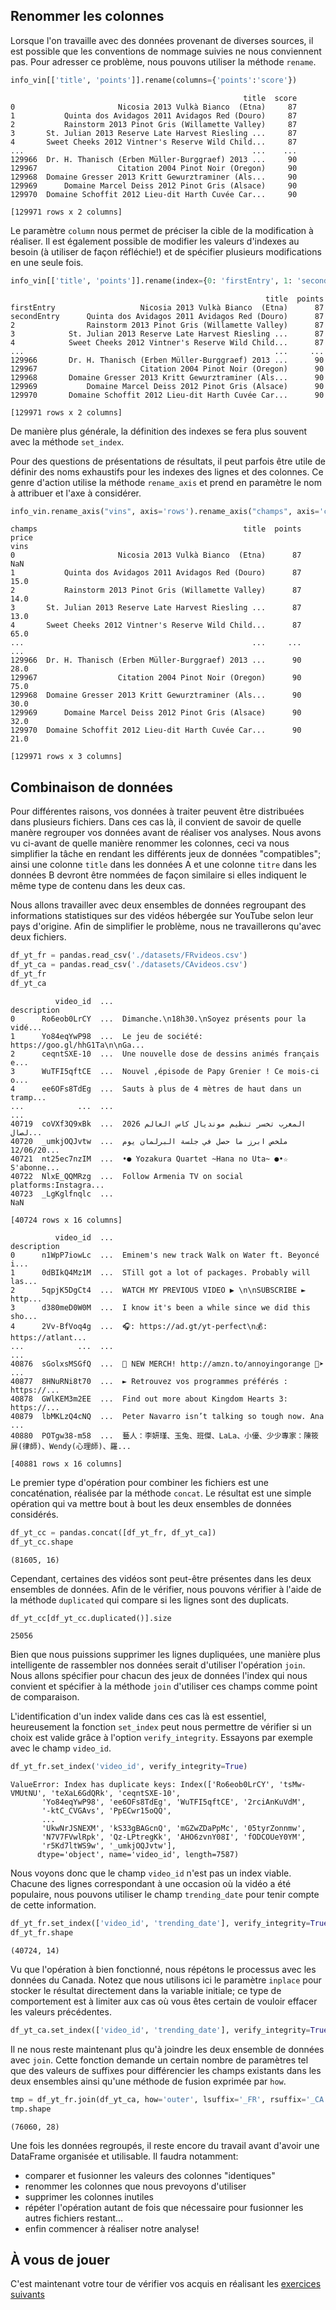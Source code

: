 
## Renommer les colonnes

Lorsque l'on travaille avec des données provenant de diverses sources, il est possible que les conventions de nommage suivies ne nous conviennent pas. Pour adresser ce problème, nous pouvons utiliser la méthode `rename`.

```python
info_vin[['title', 'points']].rename(columns={'points':'score'})
```

```
                                                    title  score
0                       Nicosia 2013 Vulkà Bianco  (Etna)     87
1           Quinta dos Avidagos 2011 Avidagos Red (Douro)     87
2           Rainstorm 2013 Pinot Gris (Willamette Valley)     87
3       St. Julian 2013 Reserve Late Harvest Riesling ...     87
4       Sweet Cheeks 2012 Vintner's Reserve Wild Child...     87
...                                                   ...    ...
129966  Dr. H. Thanisch (Erben Müller-Burggraef) 2013 ...     90
129967                  Citation 2004 Pinot Noir (Oregon)     90
129968  Domaine Gresser 2013 Kritt Gewurztraminer (Als...     90
129969      Domaine Marcel Deiss 2012 Pinot Gris (Alsace)     90
129970  Domaine Schoffit 2012 Lieu-dit Harth Cuvée Car...     90

[129971 rows x 2 columns]
```

Le paramètre `column` nous permet de préciser la cible de la modification à réaliser. Il est également possible de modifier les valeurs d'indexes au besoin (à utiliser de façon réfléchie!) et de spécifier plusieurs modifications en une seule fois.

```python
info_vin[['title', 'points']].rename(index={0: 'firstEntry', 1: 'secondEntry'})
```

```
                                                         title  points
firstEntry                   Nicosia 2013 Vulkà Bianco  (Etna)      87
secondEntry      Quinta dos Avidagos 2011 Avidagos Red (Douro)      87
2                Rainstorm 2013 Pinot Gris (Willamette Valley)      87
3            St. Julian 2013 Reserve Late Harvest Riesling ...      87
4            Sweet Cheeks 2012 Vintner's Reserve Wild Child...      87
...                                                        ...     ...
129966       Dr. H. Thanisch (Erben Müller-Burggraef) 2013 ...      90
129967                       Citation 2004 Pinot Noir (Oregon)      90
129968       Domaine Gresser 2013 Kritt Gewurztraminer (Als...      90
129969           Domaine Marcel Deiss 2012 Pinot Gris (Alsace)      90
129970       Domaine Schoffit 2012 Lieu-dit Harth Cuvée Car...      90

[129971 rows x 2 columns]
```

De manière plus générale, la définition des indexes se fera plus souvent avec la méthode `set_index`.

Pour des questions de présentations de résultats, il peut parfois être utile de définir des noms exhaustifs pour les indexes des lignes et des colonnes. Ce genre d'action utilise la méthode `rename_axis` et prend en paramètre le nom à attribuer et l'axe à considérer.

```python
info_vin.rename_axis("vins", axis='rows').rename_axis("champs", axis='columns')[['title','points','price']]
```

```
champs                                              title  points  price
vins                                                                    
0                       Nicosia 2013 Vulkà Bianco  (Etna)      87    NaN
1           Quinta dos Avidagos 2011 Avidagos Red (Douro)      87   15.0
2           Rainstorm 2013 Pinot Gris (Willamette Valley)      87   14.0
3       St. Julian 2013 Reserve Late Harvest Riesling ...      87   13.0
4       Sweet Cheeks 2012 Vintner's Reserve Wild Child...      87   65.0
...                                                   ...     ...    ...
129966  Dr. H. Thanisch (Erben Müller-Burggraef) 2013 ...      90   28.0
129967                  Citation 2004 Pinot Noir (Oregon)      90   75.0
129968  Domaine Gresser 2013 Kritt Gewurztraminer (Als...      90   30.0
129969      Domaine Marcel Deiss 2012 Pinot Gris (Alsace)      90   32.0
129970  Domaine Schoffit 2012 Lieu-dit Harth Cuvée Car...      90   21.0

[129971 rows x 3 columns]
```

## Combinaison de données

Pour différentes raisons, vos données à traiter peuvent être distribuées dans plusieurs fichiers. Dans ces cas là, il convient de savoir de quelle manère regrouper vos données avant de réaliser vos analyses. Nous avons vu ci-avant de quelle manière renommer les colonnes, ceci va nous simplifier la tâche en rendant les différents jeux de données "compatibles"; ainsi une colonne `title` dans les données A et une colonne `titre` dans les données B devront être nommées de façon similaire si elles indiquent le même type de contenu dans les deux cas.

Nous allons travailler avec deux ensembles de données regroupant des informations statistiques sur des vidéos hébergée sur YouTube selon leur pays d'origine. Afin de simplifier le problème, nous ne travaillerons qu'avec deux fichiers.

```python
df_yt_fr = pandas.read_csv('./datasets/FRvideos.csv')
df_yt_ca = pandas.read_csv('./datasets/CAvideos.csv')
df_yt_fr
df_yt_ca
```

```
          video_id  ...                                        description
0      Ro6eob0LrCY  ...  Dimanche.\n18h30.\nSoyez présents pour la vidé...
1      Yo84eqYwP98  ...  Le jeu de société: https://goo.gl/hhG1Ta\n\nGa...
2      ceqntSXE-10  ...  Une nouvelle dose de dessins animés français e...
3      WuTFI5qftCE  ...  Nouvel ,épisode de Papy Grenier ! Ce mois-ci o...
4      ee6OFs8TdEg  ...  Sauts à plus de 4 mètres de haut dans un tramp...
...            ...  ...                                                ...
40719  coVXf3Q9xBk  ...  المغرب تخسر تنظيم مونديال كاس العالم 2026 لصال...
40720  _umkjOQJvtw  ...  ملخص ابرز ما حصل في جلسة البرلمان يوم 12/06/20...
40721  nt25ec7nzIM  ...  •● Yozakura Quartet ~Hana no Uta~ ●•☆ S'abonne...
40722  NlxE_QQMRzg  ...  Follow Armenia TV on social platforms:Instagra...
40723  _LgKglfnqlc  ...                                                NaN

[40724 rows x 16 columns]

          video_id  ...                                        description
0      n1WpP7iowLc  ...  Eminem's new track Walk on Water ft. Beyoncé i...
1      0dBIkQ4Mz1M  ...  STill got a lot of packages. Probably will las...
2      5qpjK5DgCt4  ...  WATCH MY PREVIOUS VIDEO ▶ \n\nSUBSCRIBE ► http...
3      d380meD0W0M  ...  I know it's been a while since we did this sho...
4      2Vv-BfVoq4g  ...  🎧: https://ad.gt/yt-perfect\n💰: https://atlant...
...            ...  ...                                                ...
40876  sGolxsMSGfQ  ...  🚨 NEW MERCH! http://amzn.to/annoyingorange 🚨➤ ...
40877  8HNuRNi8t70  ...  ► Retrouvez vos programmes préférés : https://...
40878  GWlKEM3m2EE  ...  Find out more about Kingdom Hearts 3: https://...
40879  lbMKLzQ4cNQ  ...  Peter Navarro isn’t talking so tough now. Ana ...
40880  POTgw38-m58  ...  藝人：李妍瑾、玉兔、班傑、LaLa、小優、少少專家：陳筱屏(律師)、Wendy(心理師)、羅...

[40881 rows x 16 columns]
```

Le premier type d'opération pour combiner les fichiers est une concaténation, réalisée par la méthode `concat`. Le résultat est une simple opération qui va mettre bout à bout les deux ensembles de données considérés.

```python
df_yt_cc = pandas.concat([df_yt_fr, df_yt_ca])
df_yt_cc.shape
```

```
(81605, 16)
```

Cependant, certaines des vidéos sont peut-être présentes dans les deux ensembles de données. Afin de le vérifier, nous pouvons vérifier à l'aide de la méthode `duplicated` qui compare si les lignes sont des duplicats.

```python
df_yt_cc[df_yt_cc.duplicated()].size
```

```
25056
```

Bien que nous puissions supprimer les lignes dupliquées, une manière plus intelligente de rassembler nos données serait d'utiliser l'opération `join`. Nous allons spécifier pour chacun des jeux de données l'index qui nous convient et spécifier à la méthode `join` d'utiliser ces champs comme point de comparaison.

L'identification d'un index valide dans ces cas là est essentiel, heureusement la fonction `set_index` peut nous permettre de vérifier si un choix est valide grâce à l'option `verify_integrity`. Essayons par exemple avec le champ `video_id`.

```python
df_yt_fr.set_index('video_id', verify_integrity=True)
```

```
ValueError: Index has duplicate keys: Index(['Ro6eob0LrCY', 'tsMw-VMUtNU', 'teXaL6GdQRk', 'ceqntSXE-10',
       'Yo84eqYwP98', 'ee6OFs8TdEg', 'WuTFI5qftCE', '2rciAnKuVdM',
       '-ktC_CVGAvs', 'PpECwr15oQQ',
       ...
       'UkwNrJSNEXM', 'kS33gBAGcnQ', 'mGZwZDaPpMc', '05tyrZonnmw',
       'N7V7FVwlRpk', 'Qz-LPtregKk', 'AHO6zvnY08I', 'fODCOUeY0YM',
       'r5Kd7ltWS9w', '_umkjOQJvtw'],
      dtype='object', name='video_id', length=7587)
```

Nous voyons donc que le champ `video_id` n'est pas un index viable. Chacune des lignes correspondant à une occasion où la vidéo a été populaire, nous pouvons utiliser le champ `trending_date` pour tenir compte de cette information.

```python
df_yt_fr.set_index(['video_id', 'trending_date'], verify_integrity=True, inplace=True)
df_yt_fr.shape
```

```
(40724, 14)
```

Vu que l'opération à bien fonctionné, nous répétons le processus avec les données du Canada. Notez que nous utilisons ici le paramètre `inplace` pour stocker le résultat directement dans la variable initiale; ce type de comportement est à limiter aux cas où vous êtes certain de vouloir effacer les valeurs précédentes.

```python
df_yt_ca.set_index(['video_id', 'trending_date'], verify_integrity=True, inplace=True)
```

Il ne nous reste maintenant plus qu'à joindre les deux ensemble de données avec `join`. Cette fonction demande un certain nombre de paramètres tel que des valeurs de suffixes pour différencier les champs existants dans les deux ensembles ainsi qu'une méthode de fusion exprimée par `how`.

```python
tmp = df_yt_fr.join(df_yt_ca, how='outer', lsuffix='_FR', rsuffix='_CA')
tmp.shape
```

```
(76060, 28)
```

Une fois les données regroupés, il reste encore du travail avant d'avoir une DataFrame organisée et utilisable. Il faudra notamment:

* comparer et fusionner les valeurs des colonnes "identiques"
* renommer les colonnes que nous prevoyons d'utiliser
* supprimer les colonnes inutiles
* répéter l'opération autant de fois que nécessaire pour fusionner les autres fichiers restant...
* enfin commencer à réaliser notre analyse!


## À vous de jouer

C'est maintenant votre tour de vérifier vos acquis en réalisant les [exercices suivants](./6_exercice.md)

